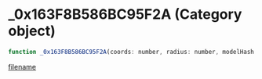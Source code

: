 # _0x163F8B586BC95F2A (Category object)

```js
function _0x163F8B586BC95F2A(coords: number, radius: number, modelHash: number, x: number, y: number, z: number, p6: vectorPtr, p7: number): Array
```

[filename](_0x163F8B586BC95F2A_m.md ':include')